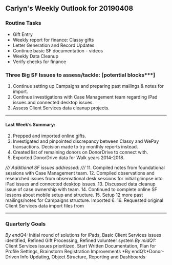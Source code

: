 ## Carlyn's Weekly Outlook for 20190408
### Routine Tasks
* Gift Entry
* Weekly report for finance: Classy gifts
* Letter Generation and Record Updates
* Continue basic SF documentation - videos
* Weekly Data Cleanup
* Verify checks for finance

### Three Big SF Issues to assess/tackle: [potential blocks***]
1. Continue setting up Campaigns and preparing past mailings & notes for import.
3. Continue investigations with Case Management team regarding iPad issues and connected desktop issues. 
4. Assess Client Services data cleanup projects.

- - - -
#### Last Week’s Summary:
2. Prepped and imported online gifts.
7. Investigated and pinpointed discrepancy between Classy and WePay transactions.  Decision made to try monthly reports instead.
8. Created list of remaining donors on DonorDrive to connect with. 
9. Exported DonorDrive data for Walk years 2014-2018. 

*/// Additional SF issues addressed: ///*
11. Compiled notes from foundational sessions with Case Management team.
12. Compiled observations and researched issues from observational desk sessions for initial glimpse into iPad issues and connected desktop issues. 
13. Discussed data cleanup issue of case ownership with team. 
14. Continued to complete online SF lessons about mobile setup and structure.
15. Setup 12 more past mailings/notes for Campaigns structure.  Imported 6.
16. Requested original Client Services data import files from 

- - - -
### Quarterly Goals
*By endQ4:* Initial round of solutions for iPads, Basic Client Services issues identified, Refined Gift Processing, Refined volunteer system
*By midQ1:* Client Services issues prioritized, Start Written Documentation, Plan for Profile Settings, Brainstorm Registration Improvements
*By endQ1:*Donor-Driven Info Updating, Object Structure, Reporting and Dashboards
<!--stackedit_data:
eyJoaXN0b3J5IjpbLTE4NzIzMzEwNzUsLTk1Njg5NTI3MCw0Nz
c0MjY4ODddfQ==
-->